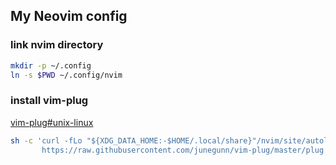 ## My Neovim config

### link nvim directory

```bash
mkdir -p ~/.config
ln -s $PWD ~/.config/nvim
```

### install vim-plug

[vim-plug#unix-linux](https://github.com/junegunn/vim-plug#unix-linux )

```bash
sh -c 'curl -fLo "${XDG_DATA_HOME:-$HOME/.local/share}"/nvim/site/autoload/plug.vim --create-dirs \
       https://raw.githubusercontent.com/junegunn/vim-plug/master/plug.vim'
```

